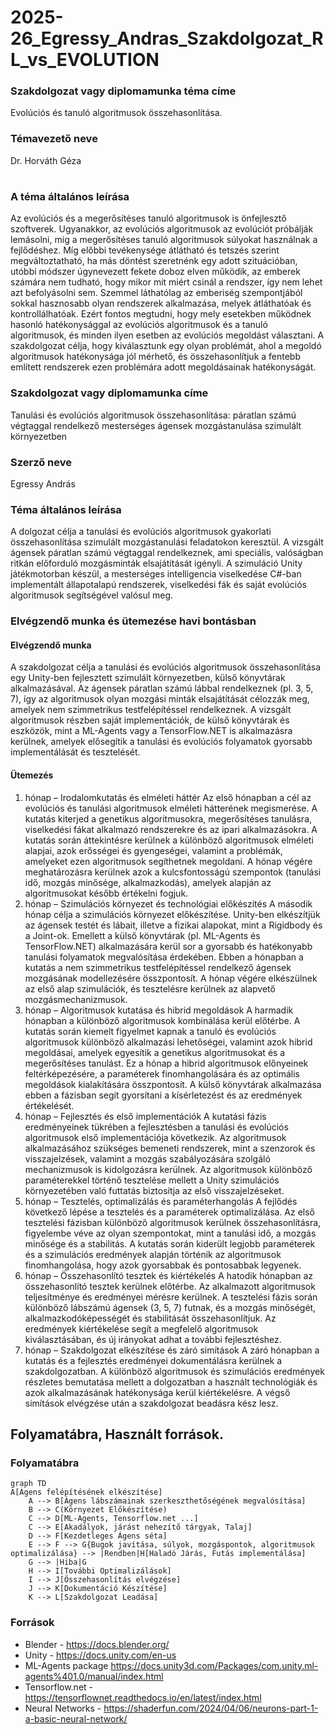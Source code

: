 # 2025-26_Egressy_Andras_Szakdolgozat_RL_vs_EVOLUTION

### Szakdolgozat vagy diplomamunka téma címe
  Evolúciós és tanuló algoritmusok összehasonlítása.
### Témavezető neve
  Dr. Horváth Géza
# 
### A téma általános leírása
  
  Az evolúciós és a megerősítéses tanuló algoritmusok is önfejlesztő szoftverek. Ugyanakkor, az evolúciós algoritmusok az evolúciót próbálják lemásolni, míg a megerősítéses tanuló algoritmusok súlyokat használnak a fejlődéshez. Míg előbbi tevékenysége átlátható és tetszés szerint megváltoztatható, ha más döntést szeretnénk egy adott szituációban, utóbbi módszer úgynevezett fekete doboz elven működik, az emberek számára nem tudható, hogy mikor mit miért csinál a rendszer, így nem lehet azt befolyásolni sem. Szemmel láthatólag az emberiség szempontjából sokkal hasznosabb olyan rendszerek alkalmazása, melyek átláthatóak és kontrollálhatóak. Ezért fontos megtudni, hogy mely esetekben működnek hasonló hatékonysággal az evolúciós algoritmusok és a tanuló algoritmusok, és minden ilyen esetben az evolúciós megoldást választani. A szakdolgozat célja, hogy kiválasztunk egy olyan problémát, ahol a megoldó algoritmusok hatékonysága jól mérhető, és összehasonlítjuk a fentebb említett rendszerek ezen problémára adott megoldásainak hatékonyságát.
### Szakdolgozat vagy diplomamunka címe
  Tanulási és evolúciós algoritmusok összehasonlítása: páratlan számú végtaggal rendelkező mesterséges ágensek mozgástanulása szimulált környezetben
### Szerző neve
  Egressy András
### Téma általános leírása
  A dolgozat célja a tanulási és evolúciós algoritmusok gyakorlati összehasonlítása szimulált mozgástanulási feladatokon keresztül. A vizsgált ágensek páratlan számú végtaggal rendelkeznek, ami speciális, valóságban ritkán előforduló mozgásminták elsajátítását igényli. A szimuláció Unity játékmotorban készül, a mesterséges intelligencia viselkedése C#-ban implementált állapotalapú rendszerek, viselkedési fák és saját evolúciós algoritmusok segítségével valósul meg.
### Elvégzendő munka és ütemezése havi bontásban
#### Elvégzendő munka
  A szakdolgozat célja a tanulási és evolúciós algoritmusok összehasonlítása egy Unity-ben fejlesztett szimulált környezetben, külső könyvtárak alkalmazásával. Az ágensek páratlan számú lábbal rendelkeznek (pl. 3, 5, 7), így az algoritmusok olyan mozgási minták elsajátítását célozzák meg, amelyek nem szimmetrikus testfelépítéssel rendelkeznek. A vizsgált algoritmusok részben saját implementációk, de külső könyvtárak és eszközök, mint a ML-Agents vagy a TensorFlow.NET is alkalmazásra kerülnek, amelyek elősegítik a tanulási és evolúciós folyamatok gyorsabb implementálását és tesztelését.

#### Ütemezés
1. hónap – Irodalomkutatás és elméleti háttér
Az első hónapban a cél az evolúciós és tanulási algoritmusok elméleti hátterének megismerése. A kutatás kiterjed a genetikus algoritmusokra, megerősítéses tanulásra, viselkedési fákat alkalmazó rendszerekre és az ipari alkalmazásokra. A kutatás során áttekintésre kerülnek a különböző algoritmusok elméleti alapjai, azok erősségei és gyengeségei, valamint a problémák, amelyeket ezen algoritmusok segíthetnek megoldani. A hónap végére meghatározásra kerülnek azok a kulcsfontosságú szempontok (tanulási idő, mozgás minősége, alkalmazkodás), amelyek alapján az algoritmusokat később értékelni fogjuk.
2. hónap – Szimulációs környezet és technológiai előkészítés
A második hónap célja a szimulációs környezet előkészítése. Unity-ben elkészítjük az ágensek testét és lábait, illetve a fizikai alapokat, mint a Rigidbody és a Joint-ok. Emellett a külső könyvtárak (pl. ML-Agents és TensorFlow.NET) alkalmazására kerül sor a gyorsabb és hatékonyabb tanulási folyamatok megvalósítása érdekében. Ebben a hónapban a kutatás a nem szimmetrikus testfelépítéssel rendelkező ágensek mozgásának modellezésére összpontosít. A hónap végére elkészülnek az első alap szimulációk, és tesztelésre kerülnek az alapvető mozgásmechanizmusok.
3. hónap – Algoritmusok kutatása és hibrid megoldások
A harmadik hónapban a különböző algoritmusok kombinálása kerül előtérbe. A kutatás során kiemelt figyelmet kapnak a tanuló és evolúciós algoritmusok különböző alkalmazási lehetőségei, valamint azok hibrid megoldásai, amelyek egyesítik a genetikus algoritmusokat és a megerősítéses tanulást. Ez a hónap a hibrid algoritmusok előnyeinek feltérképezésére, a paraméterek finomhangolására és az optimális megoldások kialakítására összpontosít. A külső könyvtárak alkalmazása ebben a fázisban segít gyorsítani a kísérletezést és az eredmények értékelését.
4. hónap – Fejlesztés és első implementációk
A kutatási fázis eredményeinek tükrében a fejlesztésben a tanulási és evolúciós algoritmusok első implementációja következik. Az algoritmusok alkalmazásához szükséges bemeneti rendszerek, mint a szenzorok és visszajelzések, valamint a mozgás szabályozására szolgáló mechanizmusok is kidolgozásra kerülnek. Az algoritmusok különböző paraméterekkel történő tesztelése mellett a Unity szimulációs környezetében való futtatás biztosítja az első visszajelzéseket.
5. hónap – Tesztelés, optimalizálás és paraméterhangolás
A fejlődés következő lépése a tesztelés és a paraméterek optimalizálása. Az első tesztelési fázisban különböző algoritmusok kerülnek összehasonlításra, figyelembe véve az olyan szempontokat, mint a tanulási idő, a mozgás minősége és a stabilitás. A kutatás során kiderült legjobb paraméterek és a szimulációs eredmények alapján történik az algoritmusok finomhangolása, hogy azok gyorsabbak és pontosabbak legyenek.
6. hónap – Összehasonlító tesztek és kiértékelés
A hatodik hónapban az összehasonlító tesztek kerülnek előtérbe. Az alkalmazott algoritmusok teljesítménye és eredményei mérésre kerülnek. A tesztelési fázis során különböző lábszámú ágensek (3, 5, 7) futnak, és a mozgás minőségét, alkalmazkodóképességét és stabilitását összehasonlítjuk. Az eredmények kiértékelése segít a megfelelő algoritmusok kiválasztásában, és új irányokat adhat a további fejlesztéshez.
7. hónap – Szakdolgozat elkészítése és záró simítások
A záró hónapban a kutatás és a fejlesztés eredményei dokumentálásra kerülnek a szakdolgozatban. A különböző algoritmusok és szimulációs eredmények részletes bemutatása mellett a dolgozatban a használt technológiák és azok alkalmazásának hatékonysága kerül kiértékelésre. A végső simítások elvégzése után a szakdolgozat beadásra kész lesz.


## Folyamatábra, Használt források. 

### Folyamatábra

```mermaid
graph TD
A[Ágens felépítésének elkészítése]
    A --> B[Ágens lábszámainak szerkeszthetőségének megvalósítása]
    B --> C(Környezet Előkészítése)
    C --> D[ML-Agents, Tensorflow.net ...]
    C --> E[Akadályok, járást nehezítő tárgyak, Talaj]
    D --> F[Kezdetleges Ágens séta]
    E --> F --> G{Bugok javítása, súlyok, mozgáspontok, algoritmusok optimalizálása} --> |Rendben|H[Haladó Járás, Futás implementálása]
    G --> |Hiba|G
    H --> I[További Optimalizálások]
    I --> J[Összehasonlítás elvégzése]
    J --> K[Dokumentáció Készítése]
    K --> L[Szakdolgozat Leadása]

```


### Források
  - Blender - https://docs.blender.org/
  - Unity - https://docs.unity.com/en-us
  - ML-Agents package https://docs.unity3d.com/Packages/com.unity.ml-agents%401.0/manual/index.html
  - Tensorflow.net - https://tensorflownet.readthedocs.io/en/latest/index.html
  - Neural Networks - https://shaderfun.com/2024/04/06/neurons-part-1-a-basic-neural-network/
